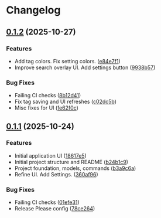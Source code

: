 # Changelog

## [0.1.2](https://github.com/utensils/snips/compare/snips-v0.1.1...snips-v0.1.2) (2025-10-27)


### Features

* Add tag colors. Fix setting colors. ([e84e7f1](https://github.com/utensils/snips/commit/e84e7f1018b948fa836af96bac77aaeaeb290403))
* Improve search overlay UI. Add settings button ([9938b57](https://github.com/utensils/snips/commit/9938b577eab410924ec80e76ab47283c23a500e7))


### Bug Fixes

* Failing CI checks ([8b12d41](https://github.com/utensils/snips/commit/8b12d41179bc226ecacba2f0af7eb7a15471c835))
* Fix tag saving and UI refreshes ([c02dc5b](https://github.com/utensils/snips/commit/c02dc5b98351127a98fa07166529298fb05368a9))
* Misc fixes for UI ([fe62f0c](https://github.com/utensils/snips/commit/fe62f0c1c47799c302feaa7a77e84e00d98bd145))

## [0.1.1](https://github.com/utensils/snips/compare/snips-v0.1.0...snips-v0.1.1) (2025-10-24)


### Features

* Initial application UI ([18617e5](https://github.com/utensils/snips/commit/18617e53f57563191d8badfa28c46e19d1b499de))
* Initial project structure and README ([b24b1c9](https://github.com/utensils/snips/commit/b24b1c999df20112b721a2f6a9b3f196e55c8e65))
* Project foundation, models, commands ([b3a9c6a](https://github.com/utensils/snips/commit/b3a9c6a4e48f0835ee20bb57cc51b120891c2bf6))
* Refine UI. Add Settings. ([360af96](https://github.com/utensils/snips/commit/360af96771201e51c9ee86ee76a9348c194d3629))


### Bug Fixes

* Failing CI checks ([01efe31](https://github.com/utensils/snips/commit/01efe319296b7b5df99f2cb3875831b0b52cb454))
* Release Please config ([78ce264](https://github.com/utensils/snips/commit/78ce2649875103d3197ba96db4d5769dbc56a522))
